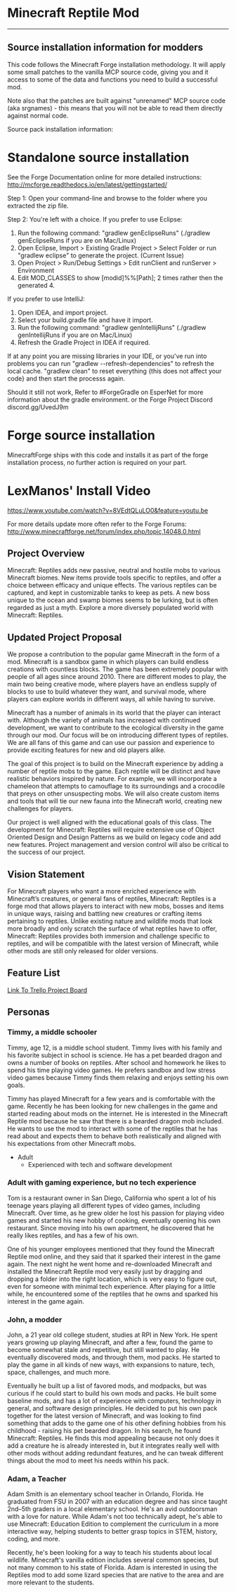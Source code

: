 # Minecraft Reptile Mod

-------------------------------------------
Source installation information for modders
-------------------------------------------
This code follows the Minecraft Forge installation methodology. It will apply
some small patches to the vanilla MCP source code, giving you and it access 
to some of the data and functions you need to build a successful mod.

Note also that the patches are built against "unrenamed" MCP source code (aka
srgnames) - this means that you will not be able to read them directly against
normal code.

Source pack installation information:

Standalone source installation
==============================

See the Forge Documentation online for more detailed instructions:
http://mcforge.readthedocs.io/en/latest/gettingstarted/

Step 1: Open your command-line and browse to the folder where you extracted the zip file.

Step 2: You're left with a choice.
If you prefer to use Eclipse:
1. Run the following command: "gradlew genEclipseRuns" (./gradlew genEclipseRuns if you are on Mac/Linux)
2. Open Eclipse, Import > Existing Gradle Project > Select Folder 
   or run "gradlew eclipse" to generate the project.
(Current Issue)
4. Open Project > Run/Debug Settings > Edit runClient and runServer > Environment
5. Edit MOD_CLASSES to show [modid]%%[Path]; 2 times rather then the generated 4.

If you prefer to use IntelliJ:
1. Open IDEA, and import project.
2. Select your build.gradle file and have it import.
3. Run the following command: "gradlew genIntellijRuns" (./gradlew genIntellijRuns if you are on Mac/Linux)
4. Refresh the Gradle Project in IDEA if required.

If at any point you are missing libraries in your IDE, or you've run into problems you can run "gradlew --refresh-dependencies" to refresh the local cache. "gradlew clean" to reset everything {this does not affect your code} and then start the processs again.

Should it still not work, 
Refer to #ForgeGradle on EsperNet for more information about the gradle environment.
or the Forge Project Discord discord.gg/UvedJ9m

Forge source installation
=========================
MinecraftForge ships with this code and installs it as part of the forge
installation process, no further action is required on your part.

LexManos' Install Video
=======================
https://www.youtube.com/watch?v=8VEdtQLuLO0&feature=youtu.be

For more details update more often refer to the Forge Forums:
http://www.minecraftforge.net/forum/index.php/topic,14048.0.html

## Project Overview
Minecraft: Reptiles adds new passive, neutral and hostile mobs to various Minecraft biomes.  New items provide tools specific to reptiles, and offer a choice between efficacy and unique effects.  The various reptiles can be captured, and kept in customizable tanks to keep as pets.  A new boss unique to the ocean and swamp biomes seems to be lurking, but is often regarded as just a myth.  Explore a more diversely populated world with Minecraft: Reptiles.

## Updated Project Proposal
We propose a contribution to the popular game Minecraft in the form of a mod.  Minecraft is a sandbox game in which players can build endless creations with countless blocks. The game has been extremely popular with people of all ages since around 2010. There are different modes to play, the main two being creative mode, where players have an endless supply of blocks to use to build whatever they want, and survival mode, where players can explore worlds in different ways, all while having to survive.

Minecraft has a number of animals in its world that the player can interact with.  Although the variety of animals has increased with continued development, we want to contribute to the ecological diversity in the game through our mod.  Our focus will be on introducing different types of reptiles.  We are all fans of this game and can use our passion and experience to provide exciting features for new and old players alike.

The goal of this project is to build on the Minecraft experience by adding a number of reptile mobs to the game.  Each reptile will be distinct and have realistic behaviors inspired by nature.  For example, we will incorporate a chameleon that attempts to camouflage to its surroundings and a crocodile that preys on other unsuspecting mobs.  We will also create custom items and tools that will tie our new fauna into the Minecraft world, creating new challenges for players.

Our project is well aligned with the educational goals of this class.  The development for Minecraft: Reptiles will require extensive use of Object Oriented Design and Design Patterns as we build on legacy code and add new features.  Project management and version control will also be critical to the success of our project.


## Vision Statement
For Minecraft players who want a more enriched experience with Minecraft’s creatures, or general fans of reptiles, Minecraft: Reptiles is a forge mod that allows players to interact with new mobs, bosses and items in unique ways, raising and battling new creatures or crafting items pertaining to reptiles.  Unlike existing nature and wildlife mods that look more broadly and only scratch the surface of what reptiles have to offer, Minecraft: Reptiles provides both immersion and challenge specific to reptiles, and will be compatible with the latest version of Minecraft, while other mods are still only released for older versions.

## Feature List
[Link To Trello Project Board](https://trello.com/b/eVUMAlvM/minecraft-reptile-mod)

## Personas
### Timmy, a middle schooler
Timmy, age 12, is a middle school student.  Timmy lives with his family and his favorite subject in school is science.  He has a pet bearded dragon and owns a number of books on reptiles.  After school and homework he likes to spend his time playing video games.  He prefers sandbox and low stress video games because Timmy finds them relaxing and enjoys setting his own goals.

Timmy has played Minecraft for a few years and is comfortable with the game.  Recently he has been looking for new challenges in the game and started reading about mods on the internet.  He is interested in the Minecraft Reptile mod because he saw that there is a bearded dragon mob included.  He wants to use the mod to interact with some of the reptiles that he has read about and expects them to behave both realistically and aligned with his expectations from other Minecraft mobs.

- Adult
	* Experienced with tech and software development
	
### Adult with gaming experience, but no tech experience
Tom is a restaurant owner in San Diego, California who spent a lot of his teenage years playing all different types of video games, including Minecraft. Over time, as he grew older he lost his passion for playing video games and started his new hobby of cooking, eventually opening his own restaurant. Since moving into his own apartment, he discovered that he really likes reptiles, and has a few of his own. 

One of his younger employees mentioned that they found the Minecraft Reptile mod online, and they said that it sparked their interest in the game again. The next night he went home and re-downloaded Minecraft and installed the Minecraft Reptile mod very easily just by dragging and dropping a folder into the right location, which is very easy to figure out, even for someone with minimal tech experience. After playing for a little while, he encountered some of the reptiles that he owns and sparked his interest in the game again. 

	
### John, a modder
John, a 21 year old college student, studies at RPI in New York.  He spent years growing up playing Minecraft, and after a few, found the game to become somewhat stale and repetitive, but still wanted to play.  He eventually discovered mods, and through them, mod packs.  He started to play the game in all kinds of new ways, with expansions to nature, tech, space, challenges, and much more.  

Eventually he built up a list of favored mods, and modpacks, but was curious if he could start to build his own mods and packs.  He built some baseline mods, and has a lot of experience with computers, technology in general, and software design principles. He decided to put his own pack together for the latest version of Minecraft, and was looking to find something that adds to the game one of his other defining hobbies from his childhood - raising his pet bearded dragon.  In his search, he found Minecraft: Reptiles.  He finds this mod appealing because not only does it add a creature he is already interested in, but it integrates really well with other mods without adding redundant features, and he can tweak different things about the mod to meet his needs within his pack.

### Adam, a Teacher
Adam Smith is an elementary school teacher in Orlando, Florida.  He graduated from FSU in 2007 with an education degree and has since taught 2nd–5th graders in a local elementary school.  He's an avid outdoorsman with a love for nature.  While Adam's not too technically adept, he's able to use Minecraft: Education Edition to complement the curriculum in a more interactive way, helping students to better grasp topics in STEM, history, coding, and more.

Recently, he's been looking for a way to teach his students about local wildlife.  Minecraft's vanilla edition includes several common species, but not many common to his state of Florida.  Adam is interested in using the Reptiles mod to add some lizard species that are native to the area and are more relevant to the students.
